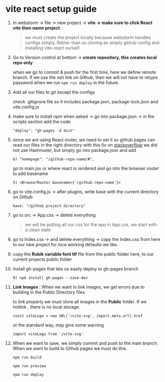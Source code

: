 
# vite react setup guide

1) In webstorm -> file -> new project -> **vite -> make sure to click React vite then name project.**

    >we must create the project locally because
    >webstorm handles configs simply. Rather than us cloning an empty github config 
    and installing vite-react ourself. 
   
2) Go to Version control at bottom -> **create repository, this creates local repo only**
    
    when we go to commit & push for the first time, here we define remote branch. If we use the ssh 
   link on Github, then we will not have to retype password when we run `npm run deploy` in the future.


3) Add all our files to git except the configs

    check .gitignore file so it includes package.json, package-lock.json and vite.config.js


4) make sure to install npm when asked -> go into package.json -> in the scripts section add the code

    ```
    "deploy": "gh-pages -d dist"
   ```

5) since we are using React router, we need to set it so github pages can read our files in the right directory
    with this fix on [stackoverflow](https://stackoverflow.com/questions/71984401/react-router-not-working-with-github-pages)
    we did not use Hashrouter, but simply
    go into package.json and add
    
    ```
    6) "homepage": "/github-repo-name/#",
   ```
    
    go to main.jsx or where react is rendered and go into the browser router to add basename
    
    ```
    5) <BrowserRouter basename={'/github-repo-name'}>
   ```


5) go to vite.config.js -> after plugins, write base with the current directory on Github

    ```
    base: "/github project directory" 
     ```


6) go to src -> App.css -> delete everything

    >we will be putting all our css for the app in App.css, we start with a clean slate

7) go to Index.css -> and delete everything -> copy the Index.css from here to our new project for nice working defaults we like.


8) copy the **Rubik variable font ttf** file from the public folder here, to our current projects public folder


9) Install gh-pages that lets us easily deploy to gh-pages branch
    
   ```
   9) npm install gh-pages --save-dev
   ```


10) **Link Images** : When we want to link images, we get errors due to building in the Public Directory files 

    to link properly we must store all images in the **Public** folder. If we hotlink , there is no local storage.

      ```
     const viteLogo = new URL('/vite.svg', import.meta.url).href
     ```

    or the standard way, may give some warning

       ```
       import viteLogo from '/vite.svg'
       ```

11) When we want to save, we simply commit and push to the main branch. When we want to build to 
    Github pages we must do this.
    
    ```
    npm run build
     ```

    ```
    npm run preview
     ```

    ```
    npm run deploy
    ```
